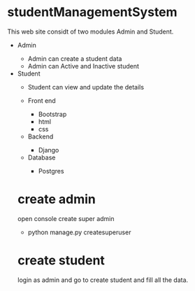 # studentManagementSystem

This web site considt of two modules Admin and Student.

<ul>
  <li>Admin</li>
    <ul>
    <li>Admin can create a student data</li>
    <li>Admin can Active and Inactive student</li>
    </ul>
  <li>Student</li>
  <ul>
    <li>Student can view and update the details</li>
  
</ul>
  
  <ul>
    <li>Front end</li>
    <ul>
    <li>Bootstrap</li>
      <li>html</li>
      <li>css</li>
  </ul>
    <li>Backend</li>
    <ul>
      <li>Django</li>
    </ul>
    <li>Database</li>
     <ul>
        <li>Postgres</li>
    </ul>
  </ul>
  
 # create admin 
  
  open console create super admin 
  <ul>
    <li>python manage.py createsuperuser</li>
  </ul>
  
  # create student
  
  login as admin and go to create student and fill all the data.
  
  
  
